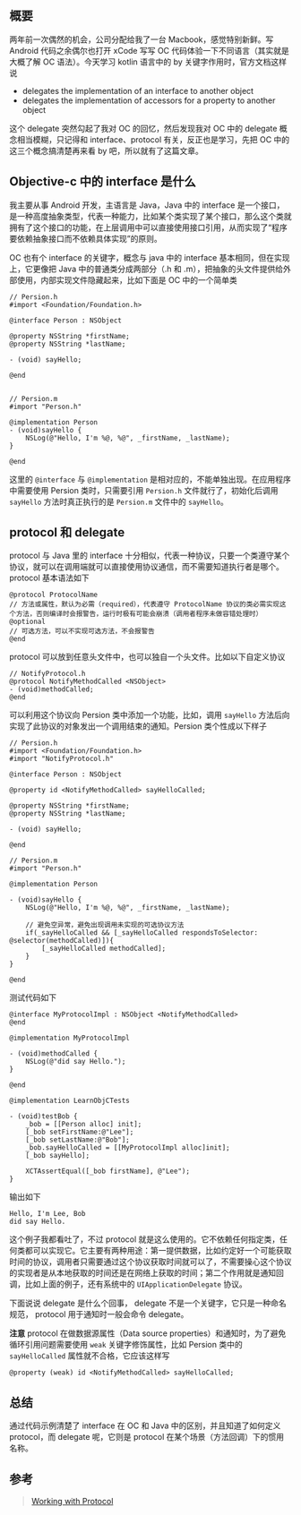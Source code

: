## 概要
两年前一次偶然的机会，公司分配给我了一台 Macbook，感觉特别新鲜。写 Android 代码之余偶尔也打开 xCode 写写 OC 代码体验一下不同语言（其实就是大概了解 OC 语法）。今天学习 kotlin 语言中的 by 关键字作用时，官方文档这样说

- delegates the implementation of an interface to another object
- delegates the implementation of accessors for a property to another object

这个 delegate 突然勾起了我对 OC 的回忆，然后发现我对 OC 中的 delegate 概念相当模糊，只记得和 interface、protocol 有关，反正也是学习，先把 OC 中的这三个概念搞清楚再来看 by 吧，所以就有了这篇文章。

## Objective-c 中的 interface 是什么
我主要从事 Android 开发，主语言是 Java，Java 中的 interface 是一个接口，是一种高度抽象类型，代表一种能力，比如某个类实现了某个接口，那么这个类就拥有了这个接口的功能，在上层调用中可以直接使用接口引用，从而实现了“程序要依赖抽象接口而不依赖具体实现”的原则。

OC 也有个 interface 的关键字，概念与 java 中的 interface 基本相同，但在实现上，它更像把 Java 中的普通类分成两部分（.h 和 .m），把抽象的头文件提供给外部使用，内部实现文件隐藏起来，比如下面是 OC 中的一个简单类
```obj-c
// Persion.h
#import <Foundation/Foundation.h>

@interface Person : NSObject

@property NSString *firstName;
@property NSString *lastName;

- (void) sayHello;

@end


// Persion.m
#import "Person.h"

@implementation Person
- (void)sayHello {
    NSLog(@"Hello, I'm %@, %@", _firstName, _lastName);
}

@end
```
这里的 `@interface` 与 `@implementation` 是相对应的，不能单独出现。在应用程序中需要使用 Persion 类时，只需要引用 `Persion.h` 文件就行了，初始化后调用 `sayHello` 方法时真正执行的是 `Persion.m` 文件中的 `sayHello`。

## protocol 和 delegate
protocol 与 Java 里的 interface 十分相似，代表一种协议，只要一个类遵守某个协议，就可以在调用端就可以直接使用协议通信，而不需要知道执行者是哪个。protocol 基本语法如下
```obj-c
@protocol ProtocolName
// 方法或属性，默认为必需（required），代表遵守 ProtocolName 协议的类必需实现这个方法，否则编译时会报警告，运行时极有可能会崩溃（调用者程序未做容错处理时）
@optional
// 可选方法，可以不实现可选方法，不会报警告
@end
```
protocol 可以放到任意头文件中，也可以独自一个头文件。比如以下自定义协议
```obj-c
// NotifyProtocol.h
@protocol NotifyMethodCalled <NSObject>
- (void)methodCalled;
@end
```
可以利用这个协议向 Persion 类中添加一个功能，比如，调用 `sayHello` 方法后向实现了此协议的对象发出一个调用结束的通知。Persion 类个性成以下样子
```obj-c
// Persion.h
#import <Foundation/Foundation.h>
#import "NotifyProtocol.h"

@interface Person : NSObject

@property id <NotifyMethodCalled> sayHelloCalled;

@property NSString *firstName;
@property NSString *lastName;

- (void) sayHello;

@end

// Persion.m
#import "Person.h"

@implementation Person

- (void)sayHello {
    NSLog(@"Hello, I'm %@, %@", _firstName, _lastName);
    
    // 避免空异常，避免出现调用未实现的可选协议方法
    if(_sayHelloCalled && [_sayHelloCalled respondsToSelector: @selector(methodCalled)]){
        [_sayHelloCalled methodCalled];
    }
}

@end
```
测试代码如下
```obj-c
@interface MyProtocolImpl : NSObject <NotifyMethodCalled>
@end

@implementation MyProtocolImpl

- (void)methodCalled {
    NSLog(@"did say Hello.");
}

@end

@implementation LearnObjCTests

- (void)testBob {
    _bob = [[Person alloc] init];
    [_bob setFirstName:@"Lee"];
    [_bob setLastName:@"Bob"];
    _bob.sayHelloCalled = [[MyProtocolImpl alloc]init];
    [_bob sayHello];
    
    XCTAssertEqual([_bob firstName], @"Lee");
}
```
输出如下
```
Hello, I'm Lee, Bob
did say Hello.
```
这个例子我都看吐了，不过 protocol 就是这么使用的。它不依赖任何指定类，任何类都可以实现它。它主要有两种用途：第一提供数据，比如约定好一个可能获取时间的协议，调用者只需要通过这个协议获取时间就可以了，不需要操心这个协议的实现者是从本地获取的时间还是在网络上获取的时间；第二个作用就是通知回调，比如上面的例子，还有系统中的 `UIApplicationDelegate` 协议。

下面说说 delegate 是什么个回事， delegate 不是一个关键字，它只是一种命名规范， protocol 用于通知时一般会命令 delegate。

**注意** protocol 在做数据源属性（Data source properties）和通知时，为了避免循环引用问题需要使用 `weak` 关键字修饰属性，比如 Persion 类中的 `sayHelloCalled` 属性就不合格，它应该这样写
```objc
@property (weak) id <NotifyMethodCalled> sayHelloCalled;
```

## 总结
通过代码示例清楚了 interface 在 OC 和 Java 中的区别，并且知道了如何定义 protocol，而 delegate 呢，它则是 protocol 在某个场景（方法回调）下的惯用名称。


## 参考
> [Working with Protocol](https://developer.apple.com/library/archive/documentation/Cocoa/Conceptual/ProgrammingWithObjectiveC/WorkingwithProtocols/WorkingwithProtocols.html#//apple_ref/doc/uid/TP40011210-CH11-SW1)